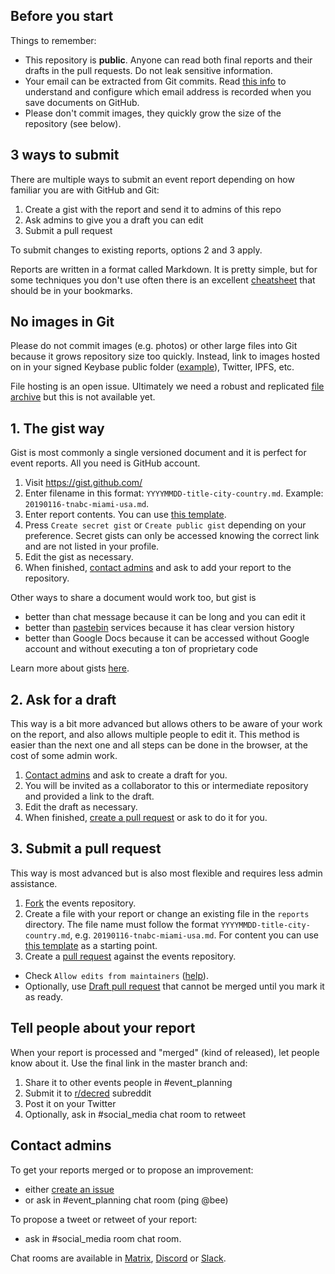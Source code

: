 ## Before you start

Things to remember:

* This repository is **public**. Anyone can read both final reports and their drafts in the pull requests. Do not leak sensitive information.
* Your email can be extracted from Git commits. Read [this info](https://help.github.com/en/articles/setting-your-commit-email-address) to understand and configure which email address is recorded when you save documents on GitHub.
* Please don't commit images, they quickly grow the size of the repository (see below).

## 3 ways to submit

There are multiple ways to submit an event report depending on how familiar you are with GitHub and Git:

1. Create a gist with the report and send it to admins of this repo
2. Ask admins to give you a draft you can edit
3. Submit a pull request

To submit changes to existing reports, options 2 and 3 apply.

Reports are written in a format called Markdown. It is pretty simple, but for some techniques you don't use often there is an excellent [cheatsheet](https://github.com/adam-p/markdown-here/wiki/Markdown-Cheatsheet) that should be in your bookmarks.

## No images in Git

Please do not commit images (e.g. photos) or other large files into Git because it grows repository size too quickly. Instead, link to images hosted on in your signed Keybase public folder ([example](https://keybase.pub/jz_bz/)), Twitter, IPFS, etc.

File hosting is an open issue. Ultimately we need a robust and replicated [file archive](https://github.com/decredcommunity/issues/issues/26) but this is not available yet.

## 1. The gist way

Gist is most commonly a single versioned document and it is perfect for event reports. All you need is GitHub account.

1. Visit https://gist.github.com/
2. Enter filename in this format: `YYYYMMDD-title-city-country.md`. Example: `20190116-tnabc-miami-usa.md`.
3. Enter report contents. You can use [this template](https://raw.githubusercontent.com/decredcommunity/events/docs/report-template.md).
4. Press `Create secret gist` or `Create public gist` depending on your preference. Secret gists can only be accessed knowing the correct link and are not listed in your profile.
5. Edit the gist as necessary.
6. When finished, [contact admins](#contact-admins) and ask to add your report to the repository.

Other ways to share a document would work too, but gist is

* better than chat message because it can be long and you can edit it
* better than [pastebin](https://en.wikipedia.org/wiki/Pastebin) services because it has clear version history
* better than Google Docs because it can be accessed without Google account and without executing a ton of proprietary code

Learn more about gists [here](https://help.github.com/en/articles/about-gists).

## 2. Ask for a draft

This way is a bit more advanced but allows others to be aware of your work on the report, and also allows multiple people to edit it. This method is easier than the next one and all steps can be done in the browser, at the cost of some admin work.

1. [Contact admins](#contact-admins) and ask to create a draft for you.
2. You will be invited as a collaborator to this or intermediate repository and provided a link to the draft.
3. Edit the draft as necessary.
4. When finished, [create a pull request](https://help.github.com/en/articles/creating-a-pull-request) or ask to do it for you.

## 3. Submit a pull request

This way is most advanced but is also most flexible and requires less admin assistance.

1. [Fork](https://help.github.com/en/categories/collaborating-with-issues-and-pull-requests) the events repository.
2. Create a file with your report or change an existing file in the `reports` directory. The file name must follow the format `YYYYMMDD-title-city-country.md`, e.g. `20190116-tnabc-miami-usa.md`. For content you can use [this template](https://raw.githubusercontent.com/decredcommunity/events/docs/report-template.md) as a starting point.
3. Create a [pull request](https://help.github.com/en/articles/creating-a-pull-request-from-a-fork) against the events repository.
  * Check `Allow edits from maintainers` ([help](https://help.github.com/en/articles/allowing-changes-to-a-pull-request-branch-created-from-a-fork)).
  * Optionally, use [Draft pull request](https://help.github.com/en/articles/about-pull-requests#draft-pull-requests) that cannot be merged until you mark it as ready.

## Tell people about your report

When your report is processed and "merged" (kind of released), let people know about it. Use the final link in the master branch and:

1. Share it to other events people in #event\_planning
2. Submit it to [r/decred](https://www.reddit.com/r/decred/) subreddit
3. Post it on your Twitter
4. Optionally, ask in #social\_media chat room to retweet

## Contact admins

To get your reports merged or to propose an improvement:

* either [create an issue](https://github.com/decredcommunity/events/issues)
* or ask in #event\_planning chat room (ping @bee)

To propose a tweet or retweet of your report:

* ask in #social\_media room chat room.

Chat rooms are available in [Matrix](https://decred.org/matrix/), [Discord](https://discord.gg/GJ2GXfz) or [Slack](https://slack.decred.org/).
